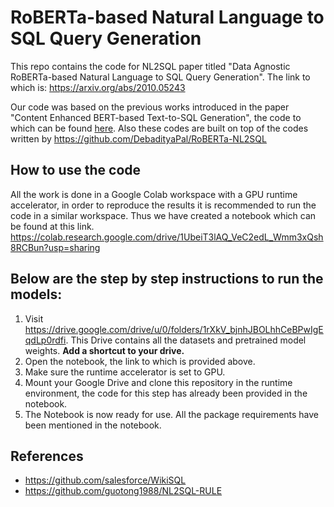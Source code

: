 # RoBERTa-based Natural Language to SQL Query Generation
This repo contains the code for NL2SQL paper titled "Data Agnostic RoBERTa-based Natural Language to SQL Query Generation". The link to which is: https://arxiv.org/abs/2010.05243

Our code was based on the previous works introduced in the paper "Content Enhanced BERT-based Text-to-SQL Generation", the code to which can be found [here](https://github.com/guotong1988/NL2SQL-RULE). Also these codes are built on top of the codes written by https://github.com/DebadityaPal/RoBERTa-NL2SQL

## How to use the code
All the work is done in a Google Colab workspace with a GPU runtime accelerator, in order to reproduce the results it is recommended to run the code in a similar workspace. Thus we have created a notebook which can be found at this link. https://colab.research.google.com/drive/1UbeiT3lAQ_VeC2edL_Wmm3xQsh8RCBun?usp=sharing

## Below are the step by step instructions to run the models:

 1. Visit https://drive.google.com/drive/u/0/folders/1rXkV_bjnhJBOLhhCeBPwIgEqdLp0rdfi. This Drive contains all the datasets and pretrained model weights. **Add a shortcut to your drive.** 
 2. Open the notebook, the link to which is provided above.
 3. Make sure the runtime accelerator is set to GPU.
 4. Mount your Google Drive and clone this repository in the runtime environment, the code for this step has already been provided in the notebook.
 5. The Notebook is now ready for use. All the package requirements have been mentioned in the notebook.


## References

 - https://github.com/salesforce/WikiSQL
 - https://github.com/guotong1988/NL2SQL-RULE
